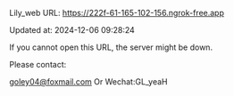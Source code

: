 Lily_web URL: https://222f-61-165-102-156.ngrok-free.app

Updated at: 2024-12-06 09:28:24

If you cannot open this URL, the server might be down.

Please contact: 

goley04@foxmail.com Or Wechat:GL_yeaH